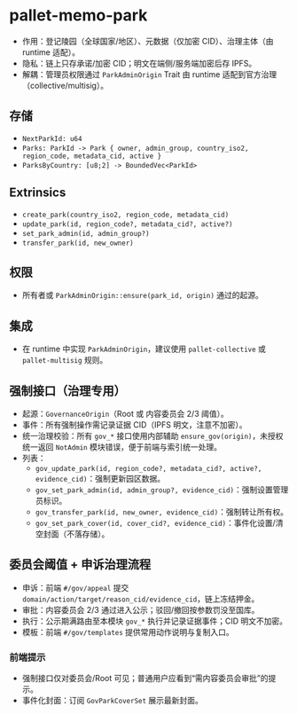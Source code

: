 # pallet-memo-park

- 作用：登记陵园（全球国家/地区）、元数据（仅加密 CID）、治理主体（由 runtime 适配）。
- 隐私：链上只存承诺/加密 CID；明文在端侧/服务端加密后存 IPFS。
- 解耦：管理员权限通过 `ParkAdminOrigin` Trait 由 runtime 适配到官方治理（collective/multisig）。

## 存储
- `NextParkId: u64`
- `Parks: ParkId -> Park { owner, admin_group, country_iso2, region_code, metadata_cid, active }`
- `ParksByCountry: [u8;2] -> BoundedVec<ParkId>`

## Extrinsics
- `create_park(country_iso2, region_code, metadata_cid)`
- `update_park(id, region_code?, metadata_cid?, active?)`
- `set_park_admin(id, admin_group?)`
- `transfer_park(id, new_owner)`

## 权限
- 所有者或 `ParkAdminOrigin::ensure(park_id, origin)` 通过的起源。

## 集成
- 在 runtime 中实现 `ParkAdminOrigin`，建议使用 `pallet-collective` 或 `pallet-multisig` 规则。

## 强制接口（治理专用）
- 起源：`GovernanceOrigin`（Root 或 内容委员会 2/3 阈值）。
- 事件：所有强制操作需记录证据 CID（IPFS 明文，注意不加密）。
- 统一治理校验：所有 `gov_*` 接口使用内部辅助 `ensure_gov(origin)`，未授权统一返回 `NotAdmin` 模块错误，便于前端与索引统一处理。
- 列表：
  - `gov_update_park(id, region_code?, metadata_cid?, active?, evidence_cid)`：强制更新园区数据。
  - `gov_set_park_admin(id, admin_group?, evidence_cid)`：强制设置管理员标识。
  - `gov_transfer_park(id, new_owner, evidence_cid)`：强制转让所有权。
  - `gov_set_park_cover(id, cover_cid?, evidence_cid)`：事件化设置/清空封面（不落存储）。

## 委员会阈值 + 申诉治理流程
- 申诉：前端 `#/gov/appeal` 提交 `domain/action/target/reason_cid/evidence_cid`，链上冻结押金。
- 审批：内容委员会 2/3 通过进入公示；驳回/撤回按参数罚没至国库。
- 执行：公示期满路由至本模块 `gov_*` 执行并记录证据事件；CID 明文不加密。
- 模板：前端 `#/gov/templates` 提供常用动作说明与复制入口。

### 前端提示
- 强制接口仅对委员会/Root 可见；普通用户应看到“需内容委员会审批”的提示。
- 事件化封面：订阅 `GovParkCoverSet` 展示最新封面。
